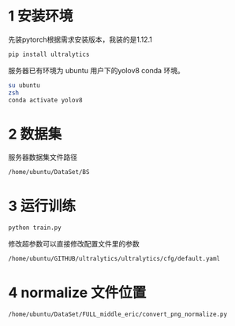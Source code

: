 # 1 安装环境
先装pytorch根据需求安装版本，我装的是1.12.1

```zsh
pip install ultralytics
```
服务器已有环境为 ubuntu 用户下的yolov8 conda 环境。
```zsh
su ubuntu
zsh
conda activate yolov8
```
# 2 数据集

服务器数据集文件路径
```zsh
/home/ubuntu/DataSet/BS
```

# 3 运行训练

```zsh
python train.py
```

修改超参数可以直接修改配置文件里的参数
```zsh
/home/ubuntu/GITHUB/ultralytics/ultralytics/cfg/default.yaml
```

# 4 normalize 文件位置
```
/home/ubuntu/DataSet/FULL_middle_eric/convert_png_normalize.py
```